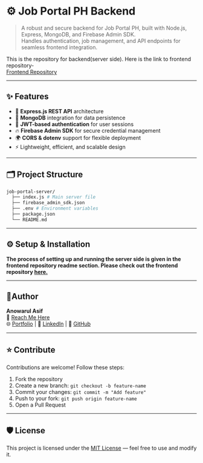 # ⚙️ Job Portal PH Backend  

> A robust and secure backend for Job Portal PH, built with Node.js, Express, MongoDB, and Firebase Admin SDK.  
> Handles authentication, job management, and API endpoints for seamless frontend integration.

This is the repository for backend(server side). Here is the link to frontend repository-  
[Frontend Repository](https://github.com/StewieGriffin17/Job-Portal-PH-Client)

---

## ✨ Features  

- 🚀 **Express.js REST API** architecture  
- 🧩 **MongoDB** integration for data persistence  
- 🔐 **JWT-based authentication** for user sessions  
- 🔥 **Firebase Admin SDK** for secure credential management  
- 🌍 **CORS & dotenv** support for flexible deployment  
- ⚡ Lightweight, efficient, and scalable design  

---

## 🗂️ Project Structure  
``` bash
job-portal-server/
  ├── index.js # Main server file
  ├── firebase_admin_sdk.json
  ├── .env # Environment variables
  ├── package.json
  └── README.md
```

---

## ⚙️ Setup & Installation  

**The process of setting up and running the server side is given in the frontend repository readme section. Please check out the frontend repository [here.](https://github.com/StewieGriffin17/Job-Portal-PH-Client)**  

---

## 📝Author

**Anowarul Asif**  
📧 [Reach Me Here](mailto:anowarul.asif@gmail.com)  
🌐 [Portfolio](https://anowarulasif.netlify.app/) | 🔗 [LinkedIn](https://www.linkedin.com/in/anowarul-asif/) | 🐙 [GitHub](https://github.com/StewieGriffin17)

---

## ⭐ Contribute

Contributions are welcome! Follow these steps:
1. Fork the repository  
2. Create a new branch: `git checkout -b feature-name`  
3. Commit your changes: `git commit -m "Add feature"`  
4. Push to your fork: `git push origin feature-name`  
5. Open a Pull Request  

---

## 🛡️ License

This project is licensed under the [MIT License](https://opensource.org/licenses/MIT) — feel free to use and modify it.